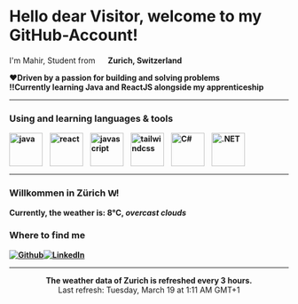 <h1>Hello dear Visitor, welcome to my GitHub-Account!</h1>


<p>I'm Mahir, Student from <img src="https://img.icons8.com/color/48/switzerland-circular.png" width="15"/> <b>Zurich, Switzerland</p>

:hearts:**Driven by a passion for building and solving problems**\
:bangbang:**Currently learning Java and ReactJS alongside my apprenticeship**

--- 

<h3>Using and learning languages & tools</h3>
<p>
 <img align="left" alt="java" width="60px" style="padding-right:10px;" src="https://cdn.jsdelivr.net/gh/devicons/devicon/icons/java/java-original.svg" />
 <img align="left" alt="react" width="60px" style="padding-right:10px;" src="https://cdn.jsdelivr.net/gh/devicons/devicon/icons/react/react-original.svg" />
 <img align="left" alt="javascript" width="60px" style="padding-right:10px;" src="https://cdn.jsdelivr.net/gh/devicons/devicon/icons/javascript/javascript-original.svg" />
 <img align="left" alt="tailwindcss" width="60px" style="padding-right:10px;" src="https://cdn.jsdelivr.net/gh/devicons/devicon/icons/tailwindcss/tailwindcss-plain.svg" />
 <img align="left" alt="C#" width="60px" style="padding-right:10px;" src="https://cdn.jsdelivr.net/gh/devicons/devicon/icons/csharp/csharp-original.svg" />
<img align="left" alt=".NET" width="60px" style="padding-right:10px;" src="https://cdn.jsdelivr.net/gh/devicons/devicon/icons/dot-net/dot-net-original.svg" />
</p><br clear="left"/>  

---

<h3>Willkommen in Zürich <img src="https://upload.wikimedia.org/wikipedia/commons/5/5a/Wappen_Z%C3%BCrich_matt.svg" alt="Wappen von Zürich" width="15px"/>!</h3>
Currently, the weather is: <b> 8°C, <i>overcast clouds</i></b></p>
<h3>Where to find me</h3>
<p><a href="https://github.com/mahgoe" target="_blank"><img alt="Github" src="https://img.shields.io/badge/GitHub-%2312100E.svg?&style=for-the-badge&logo=Github&logoColor=white" /><a href="https://www.linkedin.com/in/mahgoe/" target="_blank"><img alt="LinkedIn" src="https://img.shields.io/badge/linkedin-%230077B5.svg?&style=for-the-badge&logo=linkedin&logoColor=white" /></a> <a href="https://medium.com/@th.guibert" target="_blank"></a>
</p>

------------
<p align="center">The weather data of Zurich is refreshed every 3 hours.</b></br>Last refresh: Tuesday, March 19 at 1:11 AM GMT+1<br/></p>
